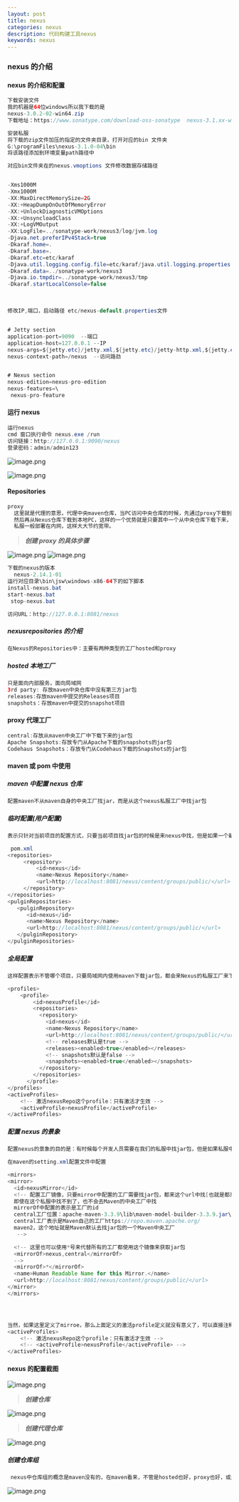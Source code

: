 ```yaml
---
layout: post
title: nexus
categories: nexus
description: 代码构建工具nexus
keywords: nexus
---
```


<meta name="referrer" content="no-referrer"/>

### nexus 的介绍

#### nexus 的介绍和配置

```java
下载安装文件
我的机器是64位windows所以我下载的是
nexus-3.0.2-02-win64.zip
下载地址：https://www.sonatype.com/download-oss-sonatype  nexus-3.1.xx-win64.zip

安装私服
将下载的zip文件加压的指定的文件夹目录，打开对应的bin 文件夹
G:\programFiles\nexus-3.1.0-04\bin
将该路径添加到环境变量path路径中
```

```java
对应bin文件夹在的nexus.vmoptions 文件修改数据存储路径


-Xms1000M
-Xmx1000M
-XX:MaxDirectMemorySize=2G
-XX:+HeapDumpOnOutOfMemoryError
-XX:+UnlockDiagnosticVMOptions
-XX:+UnsyncloadClass
-XX:+LogVMOutput
-XX:LogFile=../sonatype-work/nexus3/log/jvm.log
-Djava.net.preferIPv4Stack=true
-Dkaraf.home=.
-Dkaraf.base=.
-Dkaraf.etc=etc/karaf
-Djava.util.logging.config.file=etc/karaf/java.util.logging.properties
-Dkaraf.data=../sonatype-work/nexus3
-Djava.io.tmpdir=../sonatype-work/nexus3/tmp
-Dkaraf.startLocalConsole=false
```

​

```java
修改IP,端口，启动路径 etc/nexus-default.properties文件


# Jetty section
application-port=9090  --端口
application-host=127.0.0.1 --IP
nexus-args=${jetty.etc}/jetty.xml,${jetty.etc}/jetty-http.xml,${jetty.etc}/jetty-requestlog.xml
nexus-context-path=/nexus  --访问路劲


# Nexus section
nexus-edition=nexus-pro-edition
nexus-features=\
 nexus-pro-feature
```

#### 运行 nexus

```java
运行nexus
cmd 窗口执行命令 nexus.exe /run
访问链接：http://127.0.0.1:9090/nexus
登录密码：admin/admin123
```

![image.png](https://cdn.nlark.com/yuque/0/2021/png/659846/1636440175959-297a11a3-2030-4242-83b4-91df1501188b.png#clientId=u24335143-d614-4&from=paste&height=341&id=ub0bd76bd&margin=%5Bobject%20Object%5D&name=image.png&originHeight=682&originWidth=1640&originalType=binary&ratio=1&size=543627&status=done&style=none&taskId=u3424c0e7-822b-4082-978a-43b828409ce&width=820)

![image.png](https://cdn.nlark.com/yuque/0/2021/png/659846/1636440214737-04c968fe-57e5-4967-b2a2-6ea9df255dbc.png#clientId=u24335143-d614-4&from=paste&height=376&id=uc14d6766&margin=%5Bobject%20Object%5D&name=image.png&originHeight=752&originWidth=1650&originalType=binary&ratio=1&size=745388&status=done&style=none&taskId=uef168633-5dc3-4829-af5f-079462baba6&width=825)

#### Repositories

```java
proxy
  这里就是代理的意思，代理中央maven仓库，当PC访问中央仓库的时候，先通过proxy下载到nexus仓库，
  然后再从Nexus仓库下载到本地PC，这样的一个优势就是只要其中一个从中央仓库下载下来，以后大家都是从nexus私服上进行下载，
  私服一般部署在内网，这样大大节约宽带。
```

> **_创建 proxy 的具体步骤_**​

![image.png](https://cdn.nlark.com/yuque/0/2021/png/659846/1636440277233-f501309e-123f-4cff-90e3-7ea45495cc9a.png#clientId=u24335143-d614-4&from=paste&height=410&id=u086fc3d8&margin=%5Bobject%20Object%5D&name=image.png&originHeight=820&originWidth=1630&originalType=binary&ratio=1&size=1107742&status=done&style=none&taskId=u250c47cd-8677-4bd7-828e-614271fa7ed&width=815)
![image.png](https://cdn.nlark.com/yuque/0/2021/png/659846/1636440290355-f75a8042-7361-4bbb-8c6c-f13ff9997844.png#clientId=u24335143-d614-4&from=paste&height=505&id=u326beb4d&margin=%5Bobject%20Object%5D&name=image.png&originHeight=1010&originWidth=1638&originalType=binary&ratio=1&size=1067663&status=done&style=none&taskId=u676d302f-4689-4159-afd5-f15b0a24d55&width=819)

```java
下载的nexus的版本
  nexus-2.14.1-01
运行对应目录\bin\jsw\windows-x86-64下的如下脚本
install-nexus.bat
start-nexus.bat
 stop-nexus.bat

访问URL：http://127.0.0.1:8081/nexus
```

##### nexusrepositories 的介绍

```java
在Nexus的Repositories中：主要有两种类型的工厂hosted和proxy
```

##### hosted 本地工厂

```java
只是面向内部服务，面向局域网
3rd party: 存放maven中央仓库中没有第三方jar包
releases:存放maven中提交的Releases项目
snapshots：存放maven中提交的snapshot项目

```

#### proxy 代理工厂

```java
central:存放从maven中央工厂中下载下来的jar包
Apache Snapshots:存放专门从Apache下载的snapshots的jar包
Codehaus Snapshots：存放专门从Codehaus下载的Snapshots的jar包
```

#### maven 或 pom 中使用

##### maven 中配置 nexus 仓库

```java
配置maven不从maven自身的中央工厂找jar，而是从这个nexus私服工厂中找jar包
```

##### 临时配置(用户配置)

```java
表示只针对当前项目的配置方式，只要当前项目找jar包的时候是来nexus中找，但是如果一个新的项目，需要针对每个项目都进行配置

 pom.xml
<repositories>
     <repository>
         <id>nexus</id>
         <name>Nexus Repository</name>
         <url>http://localhost:8081/nexus/content/groups/public/</url>
     </repository>
</repositories>
<pulginRepositories>
   <pulginRepository>
      <id>nexus</id>
      <name>Nexus Repository</name>
      <url>http://localhost:8081/nexus/content/groups/public/</url>
   </pulginRepository>
</pulginRepositories>
```

##### 全局配置

```java
这样配置表示不管哪个项目，只要局域网内使用maven下载jar包，都会来Nexus的私服工厂来下载，通过修改Maven的setting.xml的全局配置文件，增加一个或多个profile配置。

<profiles>
    <profile>
        <id>nexusProfile</id>
        <repositories>
          <repository>
            <id>nexus</id>
            <name>Nexus Repository</name>
            <url>http://localhost:8081/nexus/content/groups/public/</url>
            <!-- releases默认是true -->
            <releases><enabled>true</enabled></releases>
            <!-- snapshots默认是false -->
            <snapshots><enabled>true</enabled></snapshots>
          </repository>
        </repositories>
      </profile>
</profiles>
<activeProfiles>
    <!-- 激活nexusRepo这个profile：只有激活才生效 -->
    <activeProfile>nexusProfile</activeProfile>
</activeProfiles>
```

##### 配置 nexus 的景象

```java
配置nexus的景象的目的是：有时候每个开发人员需要在我们的私服中找jar包，但是如果私服中也没有的话，就回去maven的中央工厂找。实际中开发人员是不允许直接去工厂找jar包，所需要的jar包都来内部私服找，私服再去找中央仓库。

在maven的setting.xml配置文件中配置

<mirrors>
<mirror>
  <id>nexusMirror</id>
  <!-- 配置工厂镜像，只要mirror中配置的工厂需要找jar包，都来这个url中找[也就是都来私服中找]
  即使在这个私服中找不到了，也不会去Maven的中央工厂中找
  mirrorOf中配置的表示是工厂的id
  central工厂位置：apache-maven-3.3.9\lib\maven-model-builder-3.3.9.jar\pom-4.0.0.xml
  central工厂表示是Maven自己的工厂https://repo.maven.apache.org/
  maven2，这个地址就是Maven默认去找jar包的一个Maven中央工厂
   -->

  <!-- 这里也可以使用*号来代替所有的工厂都使用这个镜像来获取jar包
  <mirrorOf>nexus,central</mirrorOf>
  -->
  <mirrorOf>*</mirrorOf>
  <name>Human Readable Name for this Mirror.</name>
  <url>http://localhost:8081/nexus/content/groups/public/</url>
</mirror>
</mirrors>




当然，如果这里定义了mirroe，那么上面定义的激活profile定义就没有意义了，可以直接注释掉
<activeProfiles>
    <!-- 激活nexusRepo这个profile：只有激活才生效 -->
    <!-- <activeProfile>nexusProfile</activeProfile> -->
</activeProfiles>
```

#### nexus 的配置截图

![image.png](https://cdn.nlark.com/yuque/0/2021/png/659846/1636440352897-9f1399bc-e2f4-40aa-b682-7cd5ffaba438.png#clientId=u24335143-d614-4&from=paste&height=419&id=u4bce172e&margin=%5Bobject%20Object%5D&name=image.png&originHeight=838&originWidth=1610&originalType=binary&ratio=1&size=967354&status=done&style=none&taskId=u364235d6-a0d6-47f1-af7d-2d025536e53&width=805)

> **_创建仓库_**​

![image.png](https://cdn.nlark.com/yuque/0/2021/png/659846/1636440393104-2e364249-5c69-4326-9a7a-bf2bbb21c2c7.png#clientId=u24335143-d614-4&from=paste&height=369&id=uce1f5075&margin=%5Bobject%20Object%5D&name=image.png&originHeight=738&originWidth=1606&originalType=binary&ratio=1&size=1179218&status=done&style=none&taskId=ub2e82d83-4047-47c9-9c59-b2e3a6397b8&width=803)

> **_创建代理仓库_**​

![image.png](https://cdn.nlark.com/yuque/0/2021/png/659846/1636440441493-3f3ab035-2432-4f4f-b2c3-159052c928ea.png#clientId=u24335143-d614-4&from=paste&height=586&id=ub47f9c82&margin=%5Bobject%20Object%5D&name=image.png&originHeight=1172&originWidth=1636&originalType=binary&ratio=1&size=1510655&status=done&style=none&taskId=u240205d8-39ec-4e89-9812-41807b0aa3f&width=818)

##### 创建仓库组

```java
 nexus中仓库组的概念是maven没有的，在maven看来，不管是hosted也好，proxy也好，或是group页面对maven来说都是一样的，只要根据groupid,artifactid，version等信息向nexus要构件。为了方便maven的配置，nexus能够将多个仓库，hosted或者proxy合并成一个group，这样maven只需要依赖一个group，便能使用该group包含的仓库的内容.
```

![image.png](https://cdn.nlark.com/yuque/0/2021/png/659846/1636440499662-d96afcf8-244c-47c4-aef7-352336bfcc26.png#clientId=u24335143-d614-4&from=paste&height=382&id=u289a819e&margin=%5Bobject%20Object%5D&name=image.png&originHeight=764&originWidth=1602&originalType=binary&ratio=1&size=900106&status=done&style=none&taskId=u5a4cee80-5df3-43b0-be65-c75bd328402&width=801)
